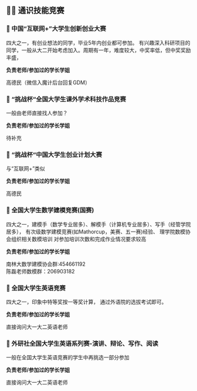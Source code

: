 ## 🌟🌟 通识技能竞赛

### 🎈 中国“互联网+”大学生创新创业大赛

四大之一，有创业想法的同学，毕业5年内创业都可参加。 有兴趣深入科研项目的同学，一般从大二开始考虑加入。周期有一年，难度较大，中奖率低，但中奖奖励丰盛，

**负责老师/参加过的学长学姐**

高德民（微信入魔计后台回复GDM）

### 🎈 “挑战杯“全国大学生课外学术科技作品竞赛

一般由老师直接找人参加？

**负责老师/参加过的学长学姐**

待补充

### 🎈 “挑战杯“中国大学生创业计划大赛

与“互联网+”类似

**负责老师/参加过的学长学姐**

高德民

### 🎈 全国大学生数学建模竞赛(国赛)

四大之一，建模手（数学专业居多）、解模手（计算机专业居多）、写手（经管学院居多），
有次级数学建模竞赛(如Mathorcup，美赛、五一赛)经验、
理学院数模协会组织相关数模培训
对参加培训次数和完成作业情况要求较高

**负责老师/参加过的学长学姐**

南林大数学建模协会群:454661192  
陈磊老师数模群：206903182

### 🎈 全国大学生英语竞赛

四大之一，印象中特等奖按一等奖计算， 通过外语院的选拔考试即可。

**负责老师/参加过的学长学姐**

直接询问大一大二英语老师

### 🎈 外研社全国大学生英语系列赛-演讲、辩论、写作、阅读

一般在全国大学生英语竞赛的学生中再挑选一部分参加

**负责老师/参加过的学长学姐**

直接询问大一大二英语老师

